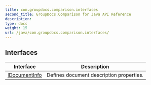 ```yaml
---
title: com.groupdocs.comparison.interfaces
second_title: GroupDocs.Comparison for Java API Reference
description: 
type: docs
weight: 15
url: /java/com.groupdocs.comparison.interfaces/
---
```


## Interfaces

| Interface | Description |
| --- | --- |
| [IDocumentInfo](../com.groupdocs.comparison.interfaces/idocumentinfo) | Defines document description properties. |
